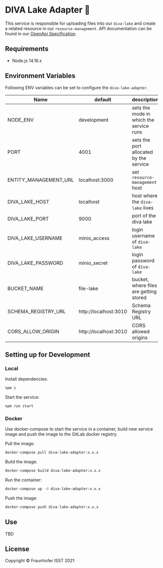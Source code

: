 # DIVA Lake Adapter 🌊

This service is responsible for uploading files into our `diva-lake` and create a related resource in our `resource-management`. API documentation can be found in our [OpenApi Specification](apiDoc/openapi.yml).

## Requirements

+ Node.js 14.16.x

## Environment Variables

Following ENV variables can be set to configure the `diva-lake-adapter`.

| Name                  | default               | description                             |
|-----------------------|-----------------------|-----------------------------------------|
| NODE_ENV              | development           | sets the mode in which the service runs |
| PORT                  | 4001                  | sets the port allocated by the service  |
| ENTITY_MANAGEMENT_URL | localhost:3000        | set `resource-management` host          |
| DIVA_LAKE_HOST        | localhost             | host where the `diva-lake` lives        |
| DIVA_LAKE_PORT        | 9000                  | port of the diva lake                   |
| DIVA_LAKE_USERNAME    | minio_access          | login username of `diva-lake`           |
| DIVA_LAKE_PASSWORD    | minio_secret          | login password of `diva-lake`           |
| BUCKET_NAME           | file-lake             | bucket, where files are getting stored  |
| SCHEMA_REGISTRY_URL   | http://localhost:3010 | Schema Registry URL                     |
| CORS_ALLOW_ORIGIN     | http://localhost:3010 | CORS allowed origins                    |

## Setting up for Development

### Local

Install dependencies:

```sh
npm i
```

Start the service:

```sh
npm run start
```

### Docker

Use docker-compose to start the service in a container, build new service image and push the image to the GitLab docker registry.

Pull the image:

```sh
docker-compose pull diva-lake-adapter:x.x.x
```

Build the image:

```sh
docker-compose build diva-lake-adapter:x.x.x
```

Run the container:

```sh
docker-compose up -d diva-lake-adapter:x.x.x
```

Push the image:

```sh
docker-compose push diva-lake-adapter:x.x.x
```

## Use

TBD

## License

Copyright © Fraunhofer ISST 2021
